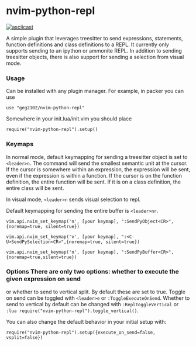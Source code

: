 # nvim-python-repl 

[![asciicast](https://asciinema.org/a/460861.svg)](https://asciinema.org/a/460861)

A simple plugin that leverages treesitter to send expressions, statements, function
definitions and class definitions to a REPL. It currently only supports sending to an
ipython or ammonite REPL. In addition to sending treesitter objects, there is also
support for sending a selection from visual mode. 

### Usage 

Can be installed with any plugin manager. For example, in packer you can use 

``` use "geg2102/nvim-python-repl" ```

Somewhere in your init.lua/init.vim you should place 

``` require("nvim-python-repl").setup() ```

### Keymaps

In normal mode, default keymapping for sending a treesitter object is set to
`<leader>n`. The command will send the smallest semantic unit at the cursor. If the
cursor is somewhere within an expression, the expression will be sent, even if the
expression is within a function. If the cursor is on the function definition, the entire
function will be sent. If it is on a class definition, the entire class will be sent. 

In visual mode, `<leader>n` sends visual selection to repl. 

Default keymapping for sending the entire buffer is `<leader>nr`. 

```
vim.api.nvim_set_keymap('n', [your keymap], ":SendPyObject<CR>", {noremap=true, silent=true}) 
``` 

``` 
vim.api.nvim_set_keymap('v', [your keymap], ":<C-U>SendPySelection<CR>",{noremap=true, silent=true}) 
```

``` 
vim.api.nvim_set_keymap('n', [your keymap], ":SendPyBuffer<CR>", {noremap=true,silent=true}) 
```

### Options There are only two options: whether to execute the given expression on send
or whether to send to vertical split. By default these are set to true. Toggle on send
can be toggled with `<leader>e` or `:ToggleExecuteOnSend`. Whether to send to vertical
by default can be changed with `:ReplToggleVertical` or `:lua
require("nvim-python-repl").toggle_vertical()`. 

You can also change the default behavior in your initial setup with: 

``` require("nvim-python-repl").setup({execute_on_send=false, vsplit=false}) ```

